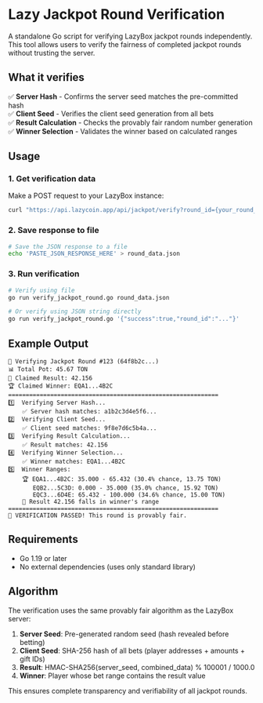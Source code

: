 # Lazy Jackpot Round Verification

A standalone Go script for verifying LazyBox jackpot rounds independently. This tool allows users to verify the fairness of completed jackpot rounds without trusting the server.

## What it verifies

✅ **Server Hash** - Confirms the server seed matches the pre-committed hash  
✅ **Client Seed** - Verifies the client seed generation from all bets  
✅ **Result Calculation** - Checks the provably fair random number generation  
✅ **Winner Selection** - Validates the winner based on calculated ranges  

## Usage

### 1. Get verification data

Make a POST request to your LazyBox instance:
```bash
curl "https://api.lazycoin.app/api/jackpot/verify?round_id={your_round_id_here}"
```

### 2. Save response to file
```bash
# Save the JSON response to a file
echo 'PASTE_JSON_RESPONSE_HERE' > round_data.json
```

### 3. Run verification
```bash
# Verify using file
go run verify_jackpot_round.go round_data.json

# Or verify using JSON string directly
go run verify_jackpot_round.go '{"success":true,"round_id":"..."}'
```

## Example Output

```
🎰 Verifying Jackpot Round #123 (64f8b2c...)
📊 Total Pot: 45.67 TON
🎯 Claimed Result: 42.156
🏆 Claimed Winner: EQA1...4B2C
============================================================
1️⃣  Verifying Server Hash...
    ✅ Server hash matches: a1b2c3d4e5f6...
2️⃣  Verifying Client Seed...
    ✅ Client seed matches: 9f8e7d6c5b4a...
3️⃣  Verifying Result Calculation...
    ✅ Result matches: 42.156
4️⃣  Verifying Winner Selection...
    ✅ Winner matches: EQA1...4B2C
5️⃣  Winner Ranges:
    🏆 EQA1...4B2C: 35.000 - 65.432 (30.4% chance, 13.75 TON)
       EQB2...5C3D: 0.000 - 35.000 (35.0% chance, 15.92 TON)
       EQC3...6D4E: 65.432 - 100.000 (34.6% chance, 15.00 TON)
    🎯 Result 42.156 falls in winner's range
============================================================
🎉 VERIFICATION PASSED! This round is provably fair.
```

## Requirements

- Go 1.19 or later
- No external dependencies (uses only standard library)

## Algorithm

The verification uses the same provably fair algorithm as the LazyBox server:

1. **Server Seed**: Pre-generated random seed (hash revealed before betting)
2. **Client Seed**: SHA-256 hash of all bets (player addresses + amounts + gift IDs)
3. **Result**: HMAC-SHA256(server_seed, combined_data) % 100001 / 1000.0
4. **Winner**: Player whose bet range contains the result value

This ensures complete transparency and verifiability of all jackpot rounds.
